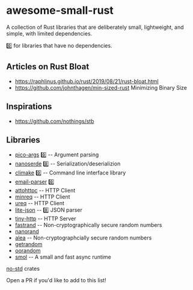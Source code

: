 # awesome-small-rust
A collection of Rust libraries that are deliberately small, lightweight, and simple, with limited dependencies.

0️⃣ for libraries that have no dependencies.

## Articles on Rust Bloat
* https://raphlinus.github.io/rust/2019/08/21/rust-bloat.html
* https://github.com/johnthagen/min-sized-rust Minimizing Binary Size

## Inspirations
* https://github.com/nothings/stb

## Libraries
* [pico-args](https://github.com/RazrFalcon/pico-args) 0️⃣ -- Argument parsing
* [nanoserde](https://github.com/not-fl3/nanoserde) 0️⃣ -- Serialization/deserializion
* [climake](https://github.com/rust-cli/climake) 0️⃣ -- Command line interface library
* [email-parser](https://github.com/Mubelotix/email-parser) 0️⃣
* [attohttpc](https://github.com/sbstp/attohttpc) -- HTTP Client
* [minreq](https://github.com/neonmoe/minreq) -- HTTP Client
* [ureq](https://github.com/algesten/ureq) -- HTTP Client
* [lite-json](https://github.com/xlc/lite-json) -- 0️⃣  JSON parser
* [tiny-http](https://github.com/tiny-http/tiny-http) -- HTTP Server
* [fastrand](https://github.com/smol-rs/fastrand) -- Non-cryptographically secure random numbers
* [nanorand](https://github.com/Absolucy/nanorand-rs)
* [alea](https://github.com/al-jshen/alea) -- Non-cryptographcially secure random numbers
* [getrandom](https://github.com/rust-random/getrandom)
* [oorandom](https://crates.io/crates/oorandom)
* [smol](https://github.com/smol-rs/smol) -- A small and fast async runtime

[no-std](https://github.com/rust-embedded/awesome-embedded-rust#no-std-crates) crates 

Open a PR if you'd like to add to this list!
